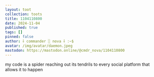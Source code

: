 ```yaml
---
layout: toot
collection: toots
title: 1104110800
date: 2024-11-04
published: true
tags: []
pinned: false
author: ⸸ commander ░ nova ⸸ :~$
avatar: /img/avatar/daemon.jpeg
mastodon: https://mastodon.online/@cmdr_nova/1104110800
---
```


my code is a spider reaching out its tendrils to every social platform that allows it to happen
